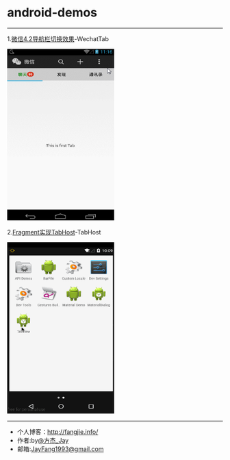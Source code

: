 # android-demos
----------

1.[微信4.2导航栏切换效果](https://github.com/JayFang1993/android-demos/tree/master/WechatTab)-WechatTab

<img src="/WechatTab/demo.gif" width="250" height="400"/>

2.[Fragment实现TabHost](https://github.com/JayFang1993/AndroidUtil/tree/master/TabHost)-TabHost

<img src="/TabHost/demo.gif" width="250" height="400"/>




----------
* 个人博客：http://fangjie.info/
* 作者:by[@方杰_Jay](http://weibo.com/ncuitstudent) 
* 邮箱:JayFang1993@gmail.com